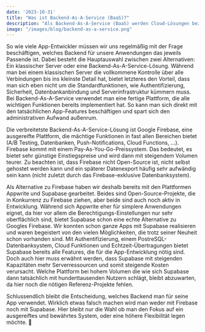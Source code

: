 ```yaml
---
date: '2023-10-31'
title: "Was ist Backend-As-A-Service (BaaS)?"
description: "Als Backend-As-A-Service (BaaS) werden Cloud-Lösungen bezeichnet, die den typischen Administrationsaufwand minimieren und so den Entwicklungsprozess beschleunigen können."
image: "/images/blog/backend-as-a-service.png"
---
```


So wie viele App-Entwickler müssen wir uns regelmäßig mit der Frage beschäftigen, welches Backend für unsere Anwendungen das jeweils Passende ist. Dabei besteht die Hauptauswahl zwischen zwei Alternativen: Ein klassischer Server oder eine Backend-As-A-Service-Lösung.
Während man bei einem klassischen Server die vollkommene Kontrolle über alle Verbindungen bis ins kleinste Detail hat, bietet letzteres den Vorteil, dass man sich eben nicht um die Standardfunktionen, wie Authentifizierung, Sicherheit, Datenbankanbindung und Serverinfrastruktur kümmern muss. Bei Backend-As-A-Service verwendet man eine fertige Plattform, die alle wichtigen Funktionen bereits implementiert hat. So kann man sich direkt mit den tatsächlichen App-Features beschäftigen und spart sich den administrativen Aufwand außenrum.

Die verbreitetste Backend-As-A-Service-Lösung ist Google Firebase, eine ausgereifte Plattform, die mächtige Funktionen in fast allen Bereichen bietet (A/B Testing, Datenbanken, Push-Notifications, Cloud Functions, …). Firebase kommt mit einem Pay-As-You-Go-Preissystem. Das bedeutet, es bietet sehr günstige Einstiegspreise und wird dann mit steigendem Volumen teurer. Zu beachten ist, dass Firebase nicht Open-Source ist, nicht selbst gehostet werden kann und ein späterer Datenexport häufig sehr aufwändig sein kann (nicht zuletzt durch das Firebase-exklusive Datenbanksystem).

Als Alternative zu Firebase haben wir deshalb bereits mit den Plattformen Appwrite und Supabase gearbeitet. Beides sind Open-Source-Projekte, die in Konkurrenz zu Firebase ziehen, aber beide sind auch noch aktiv in Entwicklung. Während sich Appwrite eher für simplere Anwendungen eignet, da hier vor allem die Berechtigungs-Einstellungen nur sehr oberflächlich sind, bietet Supabase schon eine echte Alternative zu Googles Firebase.
Wir konnten schon ganze Apps mit Supabase realisieren und waren begeistert von den vielen Möglichkeiten, die trotz seiner Neuheit schon vorhanden sind. Mit Authentifizierung, einem PostreSQL-Datenbanksystem, Cloud Funktionen und Echtzeit-Übertragungen bietet Supabase bereits alle Features, die für die App-Entwicklung nötig sind.
Doch auch hier muss erwähnt werden, dass Supabase mit steigenden Kapazitäten mehr Serverressourcen und somit steigende Kosten verursacht. Welche Plattform bei hohem Volumen die wie sich Supabase dann tatsächlich mit hunderttausenden Nutzern schlägt, bleibt abzuwarten, da hier noch die nötigen Referenz-Projekte fehlen.

Schlussendlich bleibt die Entscheidung, welches Backend man für seine App verwendet. Wirklich etwas falsch machen wird man weder mit Firebase noch mit Supabase. Hier bleibt nur die Wahl ob man den Fokus auf ein ausgereiftes und bewährtes System, oder eine höhere Flexibilität legen möchte. 🚀

